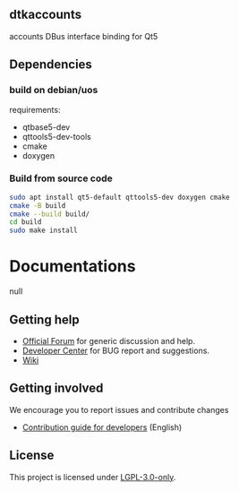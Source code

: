 ## dtkaccounts

accounts DBus interface binding for Qt5

## Dependencies

### build on debian/uos
requirements:

- qtbase5-dev
- qttools5-dev-tools
- cmake
- doxygen

### Build from source code

```bash
sudo apt install qt5-default qttools5-dev doxygen cmake  
cmake -B build
cmake --build build/
cd build
sudo make install
```

# Documentations

null

## Getting help

- [Official Forum](https://bbs.deepin.org/) for generic discussion and help.
- [Developer Center](https://github.com/linuxdeepin/developer-center) for BUG report and suggestions.
- [Wiki](https://wiki.deepin.org/)

## Getting involved

We encourage you to report issues and contribute changes

- [Contribution guide for developers](https://github.com/linuxdeepin/developer-center/wiki/Contribution-Guidelines-for-Developers-en) (English)

## License

This project is licensed under [LGPL-3.0-only](LICENSE).
